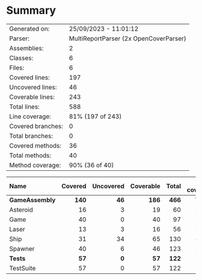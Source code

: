 ﻿# Summary
|||
|:---|:---|
| Generated on: | 25/09/2023 - 11:01:12 |
| Parser: | MultiReportParser (2x OpenCoverParser) |
| Assemblies: | 2 |
| Classes: | 6 |
| Files: | 6 |
| Covered lines: | 197 |
| Uncovered lines: | 46 |
| Coverable lines: | 243 |
| Total lines: | 588 |
| Line coverage: | 81% (197 of 243) |
| Covered branches: | 0 |
| Total branches: | 0 |
| Covered methods: | 36 |
| Total methods: | 40 |
| Method coverage: | 90% (36 of 40) |

|**Name**|**Covered**|**Uncovered**|**Coverable**|**Total**|**Line coverage**|**Covered**|**Total**|**Branch coverage**|**Covered**|**Total**|**Method coverage**|
|:---|---:|---:|---:|---:|---:|---:|---:|---:|---:|---:|---:|
|**GameAssembly**|**140**|**46**|**186**|**466**|**75.2%**|**0**|**0**|****|**27**|**31**|**87%**|
|Asteroid|16|3|19|60|84.2%|0|0||4|4|100%|
|Game|40|0|40|97|100%|0|0||7|7|100%|
|Laser|13|3|16|56|81.2%|0|0||2|2|100%|
|Ship|31|34|65|130|47.6%|0|0||6|10|60%|
|Spawner|40|6|46|123|86.9%|0|0||8|8|100%|
|**Tests**|**57**|**0**|**57**|**122**|**100%**|**0**|**0**|****|**9**|**9**|**100%**|
|TestSuite|57|0|57|122|100%|0|0||9|9|100%|
